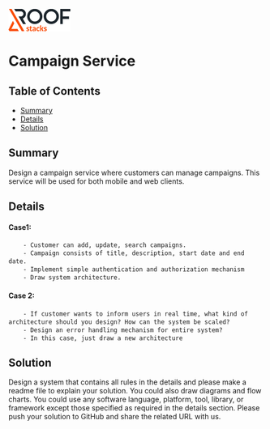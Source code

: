 ![RoofStacks Logo](../../roofstacks-logo.png)

# Campaign Service

## Table of Contents
- [Summary](#summary)
- [Details](#details)
- [Solution](#solution)

## Summary 
Design a campaign service where customers can manage campaigns. This service will be used for both mobile and web clients. 

## Details
 #### Case1:
        - Customer can add, update, search campaigns.
        - Campaign consists of title, description, start date and end date. 
        - Implement simple authentication and authorization mechanism
        - Draw system architecture. 
 #### Case 2:
        - If customer wants to inform users in real time, what kind of architecture should you design? How can the system be scaled? 
        - Design an error handling mechanism for entire system?
        - In this case, just draw a new architecture
        
        

## Solution
Design a system that contains all rules in the details and please make a readme file to explain your solution. You could also draw diagrams and flow charts. You could use any software language, platform, tool, library, or framework except those specified as required in the details section. Please push your solution to GitHub and share the related URL with us.
